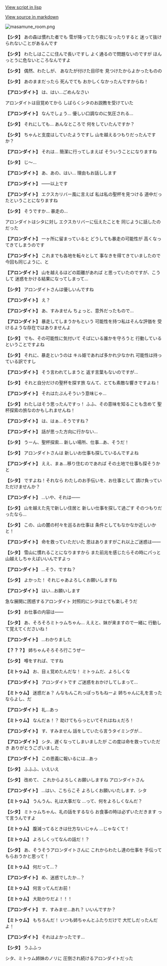 [View script in lisp](../scripts/202212120.txt)

[View source in markdown](202212120.md)

![masamune_room.png](../images/backgrounds/masamune_room.png)

**【シタ】**
あの森は慣れた者でも
雪が降ってたり夜になったりすると
迷って抜けられないことがあるんです

**【シタ】**
わたしはここに住んで長いですし
よく通るので問題ないのですが
ほんっとうに危ないところなんですよ

**【シタ】**
偶然、わたしが、
あなたが付けた目印を
見つけたからよかったものの

**【シタ】**
あのままだったら
死んでても
おかしくなかったんですからね！

**【アロンダイト】**
は、はい…ごめんなさい

アロンダイトは目覚めてから
しばらくシタのお説教を受けていた

**【アロンダイト】**
なんでしょう…
優しい口調なのに気圧される…

**【シタ】**
それにしても…
あんなところで
何をしていたんですか？

**【シタ】**
ちゃんと支度はしていたようですし
山を越えるつもりだったんですか？

**【アロンダイト】**
それは…
簡潔に行ってしまえば
そういうことになりますね

**【シタ】**
じ～…

**【アロンダイト】**
あ、あの、はい…
理由もお話しします

**【アロンダイト】**
――以上です

**【アロンダイト】**
エクスカリバー風に言えば
私は私の聖杯を見つける
道中だったということになりますね

**【シタ】**
そうですか…
暴走の…

アロンダイトはシタに対し
エクスカリバーに伝えたことを
同じように話したのだった

**【アロンダイト】**
一ヶ所に留まっていると
どうしても暴走の可能性が
高くなってきてしまうのです

**【アロンダイト】**
これまでも各地を転々として
事なきを得てきていましたので
今回も同じように、と

**【アロンダイト】**
山を越えるほどの距離があれば
と思っていたのですが、こうして
迷惑をかける結果になってしまって…

**【シタ】**
アロンダイトさんは優しいんですね

**【アロンダイト】**
え？

**【アロンダイト】**
あ、すみません
ちょっと、意外だったもので…

**【アロンダイト】**
暴走してしまうかもという
可能性を持つ私はそんな評価を
受けるような存在ではありませんよ

**【シタ】**
でも、その可能性に気付いて
そばにいる誰かを守ろうと
行動しているということですよね

**【シタ】**
それに、暴走というのは
キル姫であれば多かれ少なかれ
可能性は持っている訳ですし

**【アロンダイト】**
そう言われてしまうと
返す言葉もないのですが…

**【シタ】**
それと自分だけの聖杯を探す旅
なんて、とても素敵な響きですよね！

**【アロンダイト】**
それはたぶんそういう意味じゃ…

**【シタ】**
わたしはそう思ったんですっ！
ふふ、その意味を知ることも含めて
聖杯探索の旅なのかもしれませんね！

**【アロンダイト】**
は、はぁ…そうですね？

**【アロンダイト】**
話が思った方向に行かない…

**【シタ】**
うーん、聖杯探索…
新しい場所、仕事…あ、そうだ！

**【シタ】**
アロンダイトさんは
新しいお仕事も探しているんですよね

**【アロンダイト】**
ええ、まぁ…移り住むのであれば
その土地で仕事も探そうかと

**【シタ】**
ですよね！それなら
わたしのお手伝いを、お仕事として
請け負っていただけませんか？

**【アロンダイト】**
…いや、それは――

**【シタ】**
山を越えた先で新しい住居と
新しい仕事を探して過ごす
そのつもりだったなら…

**【シタ】**
この、山の麓の村々を巡るお仕事は
条件としてもなかなか近しいかと！

**【アロンダイト】**
命を救っていただいた
恩はありますがこれ以上ご迷惑は――

**【シタ】**
雪山に慣れることになりますから
また前兆を感じたらその時にパっと
山越えしちゃえばいいんですよっ

**【アロンダイト】**
…そう、ですね？

**【シタ】**
よかった！
それじゃあよろしくお願いしますね

**【アロンダイト】**
はい…お願いします

急な展開に困惑するアロンダイト
対照的にシタはとても楽しそうだ

**【シタ】**
お仕事の内容は――

**【シタ】**
あ、そろそろミトゥムちゃん…
ええと、妹が来ますので一緒に
行動して覚えてくださいね！

**【アロンダイト】**
…わかりました

**【？？？】**
姉ちゃんそろそろ行こうぜー

**【シタ】**
噂をすれば、ですね

**【ミトゥム】**
お、目ぇ覚めたんだな！
ミトゥムだ、よろしくな

**【アロンダイト】**
アロンダイトです
ご迷惑をおかけしてしまって…

**【ミトゥム】**
迷惑だぁ？
んなもんこれっぽっちもねーよ
姉ちゃんに礼を言ったならよし、だ

**【アロンダイト】**
礼…あっ

**【ミトゥム】**
なんだぁ！？
助けてもらっといてそれはねぇだろ！

**【アロンダイト】**
す、すみません
話をしていたら言うタイミングが…

**【アロンダイト】**
シタ、遅くなってしまいましたが
この度は命を救っていただき
ありがとうございました

**【アロンダイト】**
この恩義に報いるには…あっ

**【シタ】**
ふふふ、いえいえ

**【シタ】**
改めて、
これからよろしくお願いしますね
アロンダイトさん

**【アロンダイト】**
…はい、こちらこそ
よろしくお願いいたします、シタ

**【ミトゥム】**
うんうん、礼は大事だな
…って、何をよろしくなんだ？

**【シタ】**
ミトゥムちゃん、礼の話をするなら
お食事の時は必ずいただきます
って言うんですよ

**【ミトゥム】**
腹減ってるときは仕方ないじゃん
…じゃなくて！

**【ミトゥム】**
よろしくってなんの話だ！？

**【シタ】**
あ、そうそうアロンダイトさんに
これからわたし達の仕事を
手伝ってもらおうかと思って！

**【ミトゥム】**
何だって…？

**【アロンダイト】**
め、迷惑でしたか…？

**【ミトゥム】**
何言ってんだお前！

**【ミトゥム】**
大助かりだよ！！！

**【アロンダイト】**
す、すみませ…あれ？
いいんですか？

**【ミトゥム】**
もちろんだ！
いつも姉ちゃんとふたりだけで
大忙しだったんだよ！

**【アロンダイト】**
それはよかったです…

**【シタ】**
うふふっ

シタ、ミトゥム姉妹のノリに
圧倒され続けるアロンダイトだった
